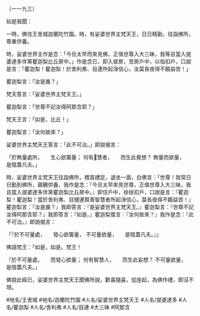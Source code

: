 （一一九三）

如是我聞：

一時，佛住王舍城迦蘭陀竹園。時，有娑婆世界主梵天王，日日精勤，往詣佛所，尊重供養。

時，娑婆世界主作是念：「今旦太早而來見佛，正值世尊入大三昧，我等且當入提婆達多伴黨瞿迦梨比丘房中。」作是念已，即入彼房，至房戶中，以指扣戶，口說是言：「瞿迦梨！瞿迦梨！於舍利弗、目連所起淨信心，汝莫長夜得不饒益苦！」

瞿迦梨言：「汝是誰？」

梵天答言：「娑婆世界主梵天王。」

瞿迦梨言：「世尊不記汝得阿那含耶？」

梵天王言：「如是，比丘！」

瞿迦梨言：「汝何故來？」

娑婆世界主梵天王答言：「此不可治。」即說偈言：

「於無量處所，　　生心欲籌量；
何有𭶑慧者，　　而生此覺想？
無量而欲量，　　是陰蓋凡夫。」

時，娑婆世界主梵天王往詣佛所，稽首禮足，退坐一面，白佛言：「世尊！我常日日勤到佛所，親覲供養，我作是念：『今旦太早來見世尊，正值世尊入大三昧，我且當入提婆達多伴黨瞿迦梨比丘房中。』即住戶中，徐徐扣戶，口說是言：『瞿迦梨！瞿迦梨！當於舍利弗、目揵連賢善智慧者所起淨信心，莫長夜得不饒益苦！』瞿迦梨言：『汝是誰？』我即答言：『是娑婆世界主梵天王。』瞿迦梨言：『世尊不記汝得阿那含耶？』我即答言：『如是。』瞿迦梨復言：『汝何故來？』我作是念：『此不可治。』即說偈言：

「『於不可量處，　　發心欲籌量，
不可量欲量，　　是陰蓋凡夫。』」

佛語梵王：「如是，如是。梵王！

「於不可量處，　　而發心欲量；
何有智慧人，　　而生此妄想？
不可量欲量，　　是陰蓋凡夫。」

佛說此經已，娑婆世界主梵天王聞佛所說，歡喜隨喜，從座起，為佛作禮，即沒不現。

#地名/王舍城
#地名/迦蘭陀竹園
#人名/娑婆世界主梵天王
#人名/提婆達多
#人名/瞿迦梨
#人名/舍利弗
#人名/目連
#大三昧
#阿那含

